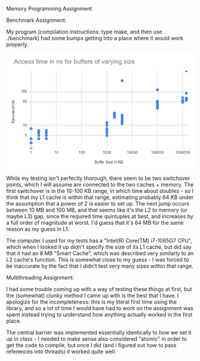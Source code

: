 Memory Programming Assignment

Benchmark Assignment:

My program (compilation instructions: type make, and then use ./benchmark) had some bumps getting into a place where it would work properly.

![Memory Benchmark Graph](https://github.com/calliereimann/389memorythreadcode/blob/main/buffersize.png?raw=true)


While my testing isn't perfectly thorough, there seem to be two switchover points, which I will assume are connected to the two caches + memory. The first switchover is in the 10-100 KB range, in which time about doubles - so I think that my L1 cache is within that range, estimating probably 64 KB under the assumption that a power of 2 is easier to set up. The next jump occurs between 10 MB and 100 MB, and that seems like it's the L2 to memory (or maybe L3) gap, since the required time quintuples at best, and increases by a full order of magnitude at worst. I'd guess that it's 64 MB for the same reason as my guess in L1.

The computer I used for my tests has a	"Intel(R) Core(TM) i7-1065G7 CPU", which when I looked it up didn't specify the size of its L1 cache, but did say that it had an 8 MB "Smart Cache", which was described very similarly to an L2 cache's function. This is somewhat close to my guess - I was forced to be inaccurate by the fact that I didn't test very many sizes within that range.






Multithreading Assignment:

I had some trouble coming up with a way of testing these things at first, but the (somewhat) clunky method I came up with is the best that I have.
I apologize for the incompleteness: this is my literal first time using the <thread> library, and so a lot of time I would have had to work on the assignment was spent instead trying to understand how anything actually worked in the first place.

The central barrier was implemented essentially identically to how we set it up in class - I needed to make sense also considered "atomic" in order to get the code to compile, but once I did (and i figured out how to pass references into threads) it worked quite well.
